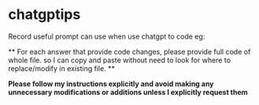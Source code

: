 # chatgptips
Record useful prompt can use when use chatgpt to code
eg:

** For each answer that provide code changes, please provide full code of whole file. so I can copy and paste without need to look for where to replace/modify in existing file. **


 **Please follow my instructions explicitly and avoid making any unnecessary modifications or additions unless I explicitly request them**
